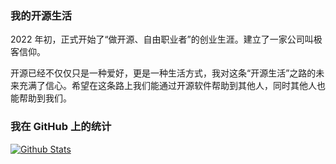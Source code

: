 ### 我的开源生活
2022 年初，正式开始了“做开源、自由职业者”的创业生涯。建立了一家公司叫极客信仰。

开源已经不仅仅只是一种爱好，更是一种生活方式，我对这条“开源生活”之路的未来充满了信心。希望在这条路上我们能通过开源软件帮助到其他人，同时其他人也能帮助到我们。

### 我在 GitHub 上的统计

<a title="Hits" target="_blank" href="https://github.com/geekfaith/geekfaith"></a>

[![Github Stats](https://github-readme-stats.vercel.app/api?username=geekfaith&theme=tokyonight&show_icons=true)](https://github.com/geekfaith)
